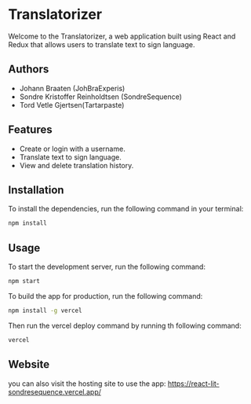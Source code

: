 # Translatorizer

Welcome to the Translatorizer, a web application built using React and Redux that allows users to translate text to sign language.

## Authors
- Johann Braaten (JohBraExperis)
- Sondre Kristoffer Reinholdtsen (SondreSequence)
- Tord Vetle Gjertsen(Tartarpaste)

## Features
- Create or login with a username.
- Translate text to sign language.
- View and delete translation history.

## Installation

To install the dependencies, run the following command in your terminal:

```bash
npm install
```

## Usage
To start the development server, run the following command:

```bash
npm start
```

To build the app for production, run the following command:

```bash
npm install -g vercel
```

Then run the vercel deploy command by running th following command:

```bash
vercel 
```

## Website
you can also visit the hosting site to use the app:
https://react-lit-sondresequence.vercel.app/


